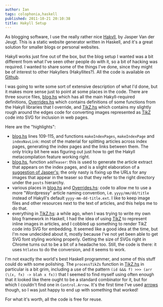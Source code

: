 ```yaml
---
author: Ian
tags: colophonia,haskell
published: 2011-10-21 20:10:38
title: Hakyll Setup
---
```

As blogging software, I use the really rather nice [Hakyll][hakyll],
by Jasper Van der Jeugt.  This is a static website generator written
in Haskell, and it's a great solution for smaller blogs or personal
websites.

Hakyll works just fine out of the box, but the blog setup I wanted was
a bit different from what I've seen other people do with it, so a bit
of hacking was required.  I wanted to share some of the things I've
done, since they might be of interest to other Hakyllers
(Hakyllites?).  All the code is available on [Github][repos].

<!--MORE-->

I was going to write some sort of extensive description of what I'd
done, but it makes more sense just to point at some places in the
code.  There are three source files, [blog.hs][blog.hs] which has all
the main Hakyll-required definitions, [Overrides.hs][Overrides.hs]
which contains definitions of some functions from the Hakyll libraries
that I override, and [TikZ.hs][TikZ.hs] which contains my slightly
rough around the edges code for converting images represented as
[TikZ][tikz] code into SVG for inclusion in web pages.

Here are the "highlights":

* [blog.hs][blog.hs] lines 109-115, and functions `makeIndexPages`,
  `makeIndexPage` and `indexNavLink`: most of the material for
  splitting articles across index pages, generating the index pages
  and the links between them.  The only tricky bit here was figuring
  out just how to get the Hakyll metacompilation feature working
  right.
* [blog.hs][blog.hs], function `addTeaser`: this is used to generate
  the article extract that appears on the index pages, and is a slight
  elaboration of a [suggestion of Jasper's][teaser]; the only nasty is
  fixing up the URLs for any images that appear in the teaser so that
  they refer to the right directory under the `posts` hierarchy.
* various places in [blog.hs][blog.hs] and
  [Overrides.hs][Overrides.hs]: code to allow me to use a more
  "Wordpressy" article naming convention, i.e. `yyyy/mm/dd/title`
  instead of Hakyll's default `yyyy-mm-dd-title.ext`.  I like to keep
  image files and other resources next to the text of articles, and
  this helps me to do that.
* everything in [TikZ.hs][TikZ.hs]: a while ago, when I was trying to
  write my own blog framework in Haskell, I had the idea of using
  [TikZ][tikz] to represent inline images in articles, and I cobbled
  up something to render TikZ code into SVG for embedding.  It seemed
  like a good idea at the time, but I'm now undecided about it, mostly
  because I've not yet been able to get SVG font styling working
  properly.  Getting the size of SVGs right in Chrome turns out to be
  a bit of a headache too.  Still, the code is there: it uses
  `htlatex` to do the conversion, and it seems to work.

I'm not exactly the world's best Haskell programmer, and some of this
stuff could do with some polishing.  The `processTikZs` function in
[TikZ.hs][TikZ.hs] in particular is a bit grim, including a use of the
pattern `(id &&& f) >>> (arr (\(x, fx) -> blah x fx))` that I seemed
to find myself using often enough that it looked like there ought to
be a standard combinator for it, but for which I couldn't find one in
`Control.Arrow`.  It's the first time I've used [arrows][arrows]
though, so I was just happy to end up with something that worked!

For what it's worth, all the code is free for reuse.

[teaser]: http://groups.google.com/group/hakyll/browse_thread/thread/43dc235755da8347?pli=1
[tikz]: http://www.texample.net/tikz/
[hakyll]: http://jaspervdj.be/hakyll/
[repos]: http://github.com/ian-ross/blog
[arrows]: http://en.wikibooks.org/wiki/Haskell/Understanding_arrows
[blog.hs]: http://github.com/ian-ross/blog/blob/9f78b89921742b8090967e3d4946732593114117/bin/blog.hs
[Overrides.hs]: http://github.com/ian-ross/blog/blob/9f78b89921742b8090967e3d4946732593114117/bin/Overrides.hs
[TikZ.hs]: https://github.com/ian-ross/blog/blob/9f78b89921742b8090967e3d4946732593114117/bin/TikZ.hs

